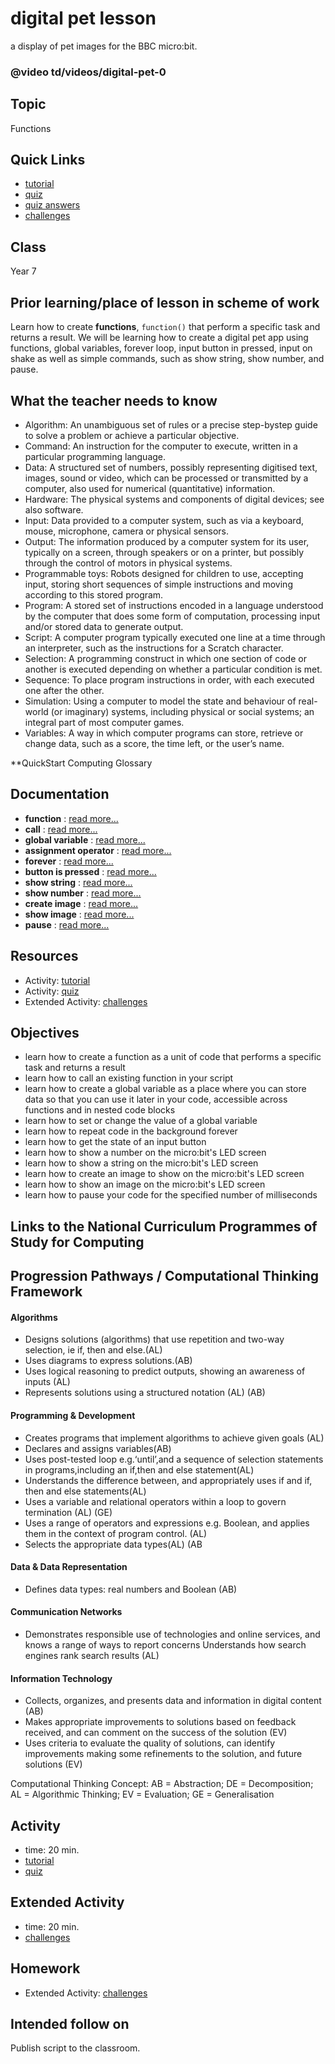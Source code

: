 # digital pet lesson

a display of pet images for the BBC micro:bit.

### @video td/videos/digital-pet-0

## Topic

Functions

## Quick Links

* [tutorial](/microbit/lessons/digital-pet/tutorial)
* [quiz](/microbit/lessons/digital-pet/quiz)
* [quiz answers](/microbit/lessons/digital-pet/quiz-answers)
* [challenges](/microbit/lessons/digital-pet/challenges)

## Class

Year 7

## Prior learning/place of lesson in scheme of work

Learn how to create **functions**, `function()` that perform a specific task and returns a result. We will be learning how to create a digital pet app using functions, global variables, forever loop, input button in pressed, input on shake as well as simple commands, such as show string, show number, and pause.

## What the teacher needs to know

* Algorithm: An unambiguous set of rules or a precise step-bystep guide to solve a problem or achieve a particular objective.
* Command: An instruction for the computer to execute, written in a particular programming language.
* Data: A structured set of numbers, possibly representing digitised text, images, sound or video, which can be processed or transmitted by a computer, also used for numerical (quantitative) information.
* Hardware: The physical systems and components of digital devices; see also software.
* Input: Data provided to a computer system, such as via a keyboard, mouse, microphone, camera or physical sensors.
* Output: The information produced by a computer system for its user, typically on a screen, through speakers or on a printer, but possibly through the control of motors in physical systems.
* Programmable toys: Robots designed for children to use, accepting input, storing short sequences of simple instructions and moving according to this stored program.
* Program: A stored set of instructions encoded in a language understood by the computer that does some form of computation, processing input and/or stored data to generate output.
* Script: A computer program typically executed one line at a time through an interpreter, such as the instructions for a Scratch character.
* Selection: A programming construct in which one section of code or another is executed depending on whether a particular condition is met.
* Sequence: To place program instructions in order, with each executed one after the other.
* Simulation: Using a computer to model the state and behaviour of real-world (or imaginary) systems, including physical or social systems; an integral part of most computer games.
* Variables: A way in which computer programs can store, retrieve or change data, such as a score, the time left, or the user’s name.

**QuickStart Computing Glossary

## Documentation

* **function** : [read more...](/microbit/js/function)
* **call** : [read more...](/microbit/js/call)
* **global variable** : [read more...](/microbit/js/data)
* **assignment operator** : [read more...](/microbit/reference/variables/assign)
* **forever** : [read more...](/microbit/reference/basic/forever)
* **button is pressed** : [read more...](/microbit/reference/input/button-is-pressed)
* **show string** : [read more...](/microbit/reference/basic/show-string)
* **show number** : [read more...](/microbit/reference/basic/show-number)
* **create image** : [read more...](/microbit/reference/images/create-image)
* **show image** : [read more...](/microbit/reference/images/show-image)
* **pause** : [read more...](/microbit/reference/basic/pause)

## Resources

* Activity: [tutorial](/microbit/lessons/digital-pet/tutorial)
* Activity: [quiz](/microbit/lessons/digital-pet/quiz)
* Extended Activity: [challenges](/microbit/lessons/digital-pet/challenges)

## Objectives

* learn how to create a function as a unit of code that performs a specific task and returns a result
* learn how to call an existing function in your script
* learn how to create a global variable as a place where you can store data so that you can use it later in your code, accessible across functions and in nested code blocks
* learn how to set or change the value of a global variable
* learn how to repeat code in the background forever
* learn how to get the state of an input button
* learn how to show a number on the micro:bit's LED screen
* learn how to show a string on the micro:bit's LED screen
* learn how to create an image to show on the micro:bit's LED screen
* learn how to show an image on the micro:bit's LED screen
* learn how to pause your code for the specified number of milliseconds

## Links to the National Curriculum Programmes of Study for Computing

## Progression Pathways / Computational Thinking Framework

#### Algorithms

* Designs solutions (algorithms) that use repetition and two-way  selection, ie if, then and else.(AL)
* Uses diagrams to express solutions.(AB)
*  Uses logical reasoning to predict  outputs, showing an awareness of inputs (AL)
* Represents solutions using a structured notation (AL) (AB)

#### Programming & Development

* Creates programs that implement algorithms to achieve given goals (AL)
*  Declares and assigns variables(AB)
* Uses post-tested loop e.g.‘until’,and a sequence of selection statements in programs,including an if,then and else statement(AL)
* Understands the difference between, and appropriately uses if and if, then and else statements(AL)
* Uses a variable and relational operators within a loop to govern termination (AL) (GE)
* Uses a range of operators and expressions e.g. Boolean, and applies them in the context of program control. (AL)
* Selects the appropriate data types(AL) (AB

#### Data & Data Representation

* Defines data types: real numbers and Boolean (AB)

#### Communication Networks

* Demonstrates responsible use of technologies and online services, and knows a range of ways to report concerns Understands how search engines rank search results (AL)

#### Information Technology

* Collects, organizes, and presents data and information in digital content (AB)
* Makes appropriate improvements to solutions based on feedback received, and can comment on the success of the solution (EV)
* Uses criteria to evaluate the quality of solutions, can identify improvements making some refinements to the solution, and future  solutions (EV)

Computational Thinking Concept: AB = Abstraction; DE = Decomposition; AL = Algorithmic Thinking; EV = Evaluation; GE = Generalisation

## Activity

* time: 20 min.
* [tutorial](/microbit/lessons/digital-pet/tutorial)
* [quiz](/microbit/lessons/digital-pet/quiz)

## Extended Activity

* time: 20 min.
* [challenges](/microbit/lessons/digital-pet/challenges)

## Homework

* Extended Activity: [challenges](/microbit/lessons/digital-pet/challenges)

## Intended follow on

Publish script to the classroom.

